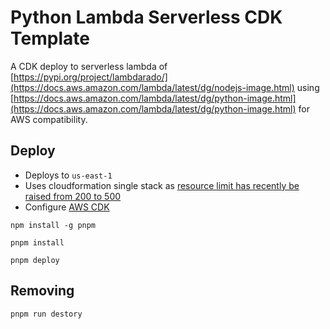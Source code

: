 # Python Lambda Serverless CDK Template

A CDK deploy to serverless lambda of [https://pypi.org/project/lambdarado/](https://docs.aws.amazon.com/lambda/latest/dg/nodejs-image.html)
using [https://docs.aws.amazon.com/lambda/latest/dg/python-image.html](https://docs.aws.amazon.com/lambda/latest/dg/python-image.html) for AWS compatibility.

## Deploy

- Deploys to `us-east-1`
- Uses cloudformation single stack
  as [resource limit has recently be raised from 200 to 500](https://aws.amazon.com/about-aws/whats-new/2020/10/aws-cloudformation-now-supports-increased-limits-on-five-service-quotas/#:~:text=AWS%20CloudFormation%20now%20supports%20increased%20limits%20on%20five%20service%20quotas,-Posted%20On%3A%20Oct&text=Oct%2022%2C%202020-,AWS%20CloudFormation%20now%20supports%20increased%20limits%20on%20five%20service%20quotas,now%201MB%20(previously%20450KB).)
- Configure [AWS CDK](https://docs.aws.amazon.com/cdk/v2/guide/getting_started.html)

```
npm install -g pnpm

pnpm install

pnpm deploy
```

## Removing

```
pnpm run destory
```
